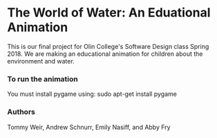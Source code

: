 # The World of Water: An Eduational Animation
This is our final project for Olin College's Software Design class Spring 2018. We are making an educational animation for children about the environment and water.
### To run the animation
You must install pygame using:  sudo apt-get install pygame
### Authors
Tommy Weir, Andrew Schnurr, Emily Nasiff, and Abby Fry
